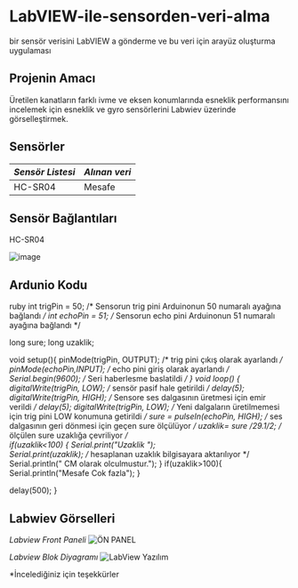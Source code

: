 # LabVIEW-ile-sensorden-veri-alma
bir sensör verisini LabVIEW a gönderme ve bu veri için arayüz oluşturma uygulaması

## Projenin Amacı
Üretilen kanatların farklı ivme ve eksen konumlarında esneklik performansını incelemek için esneklik ve gyro sensörlerini Labwiev üzerinde görselleştirmek.


## Sensörler ##
*Sensör Listesi*  | *Alınan veri*
------------- | -------------
HC-SR04 | Mesafe



## Sensör Bağlantıları ##
HC-SR04

![image](https://user-images.githubusercontent.com/101727667/172135493-fdf5222c-c977-49db-af14-450cef4b9014.png)


## Ardunio Kodu ##
ruby
int trigPin = 50; /* Sensorun trig pini Arduinonun 50 numaralı ayağına bağlandı */
int echoPin = 51;  /* Sensorun echo pini Arduinonun 51 numaralı ayağına bağlandı */

long sure;
long uzaklik;

void setup(){
  pinMode(trigPin, OUTPUT); /* trig pini çıkış olarak ayarlandı */
  pinMode(echoPin,INPUT); /* echo pini giriş olarak ayarlandı */
  Serial.begin(9600); /* Seri haberlesme baslatildi */
}
void loop()
{
  digitalWrite(trigPin, LOW); /* sensör pasif hale getirildi */
  delay(5);
  digitalWrite(trigPin, HIGH); /* Sensore ses dalgasının üretmesi için emir verildi */
  delay(5);
  digitalWrite(trigPin, LOW);  /* Yeni dalgaların üretilmemesi için trig pini LOW konumuna getirildi */ 
  sure = pulseIn(echoPin, HIGH); /* ses dalgasının geri dönmesi için geçen sure ölçülüyor */
  uzaklik= sure /29.1/2; /* ölçülen sure uzaklığa çevriliyor */            
  if(uzaklik<100)
  {
  Serial.print("Uzaklik ");  
  Serial.print(uzaklik); /* hesaplanan uzaklık bilgisayara aktarılıyor */
  Serial.println(" CM olarak olculmustur.");  }
  if(uzaklik>100){
    Serial.println("Mesafe Cok fazla");
  }
  
    
  delay(500); 
}

## Labwiev Görselleri ##
*Labview Front Paneli*
![ÖN PANEL](https://user-images.githubusercontent.com/101727667/172136488-dc9d431e-07c7-48d8-85bf-fe59b9bcfa0c.PNG)

*Labview Blok Diyagramı*
![LabView Yazılım](https://user-images.githubusercontent.com/101727667/172137324-de04b349-d4e3-4559-a8de-c03135123534.PNG)

*İncelediğiniz için teşekkürler
